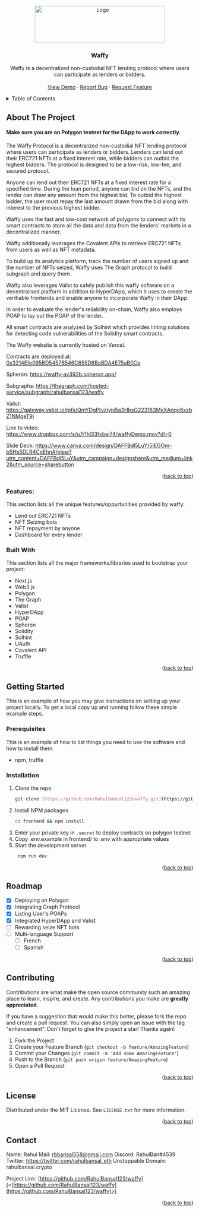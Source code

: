 <div id="top"></div>

<!-- PROJECT LOGO -->
<br />
<div align="center">
  <a href="https://github.com/RahulBansal123/PreMarket/blob/main/public/assets/images/logo.png">
    <img src="https://user-images.githubusercontent.com/64414414/176496553-4a87def8-f11e-4ba0-85bb-86765762832a.png" alt="Logo" width="350" height="100">
  </a>

  <h3 align="center">Waffy</h3>

  <p align="center">
Waffy is a decentralized non-custodial NFT lending protocol where users can participate as lenders or bidders.
    <br />
    <br />
    <a href="https://waffy.vercel.app/">View Demo</a>
    ·
    <a href="https://github.com/RahulBansal123/waffy/issues">Report Bug</a>
    ·
    <a href="https://github.com/RahulBansal123/waffy/issues">Request Feature</a>
  </p>
</div>

<!-- TABLE OF CONTENTS -->
<details>
  <summary>Table of Contents</summary>
  <ol>
    <li>
      <a href="#about-the-project">About The Project</a>
      <ul>
        <li><a href="#features">Features</a></li>
        <li><a href="#built-with">Built With</a></li>
      </ul>
    </li>
    <li>
      <a href="#getting-started">Getting Started</a>
      <ul>
        <li><a href="#prerequisites">Prerequisites</a></li>
        <li><a href="#installation">Installation</a></li>
      </ul>
    </li>
    <li><a href="#roadmap">Roadmap</a></li>
    <li><a href="#contributing">Contributing</a></li>
    <li><a href="#license">License</a></li>
    <li><a href="#contact">Contact</a></li>
  </ol>
</details>

<!-- ABOUT THE PROJECT -->

## About The Project

#### Make sure you are on Polygon testnet for the DApp to work correctly.

The Waffy Protocol is a decentralized non-custodial NFT lending protocol where users can participate as lenders or bidders. Lenders can lend out their ERC721 NFTs at a fixed interest rate, while bidders can outbid the highest bidders. The protocol is designed to be a low-risk, low-fee, and secured protocol.

Anyone can lend out their ERC721 NFTs at a fixed interest rate for a specified time. During the loan period, anyone can bid on the NFTs, and the lender can draw any amount from the highest bid. To outbid the highest bidder, the user must repay the last amount drawn from the bid along with interest to the previous highest bidder.

Waffy uses the fast and low-cost network of polygons to connect with its smart contracts to store all the data and data from the lenders' markets in a decentralized manner.

Waffy additionally leverages the Covalent APIs to retrieve ERC721 NFTs from users as well as NFT metadata.

To build up its analytics platform, track the number of users signed up and the number of NFTs seized, Waffy uses The Graph protocol to build subgraph and query them.

Waffy also leverages Valist to safely publish this waffy software on a decentralised platform in addition to HyperDApp, which it uses to create the verifiable frontends and enable anyone to incorporate Waffy in their DApp.

In order to evaluate the lender's reliability on-chain, Waffy also employs POAP to lay out the POAP of the lender.

All smart contracts are analyzed by Solhint which provides linting solutions for detecting code vulnerabilities of the Solidity smart contracts.

The Waffy website is currently hosted on Vercel.

Contracts are deployed at: [0x3214Efe095BD5457B546C655D6BaBDA4E75aB0Ce](https://mumbai.polygonscan.com/address/0x3214Efe095BD5457B546C655D6BaBDA4E75aB0Ce)<br/>

Spheron: https://waffy-ay392b.spheron.app/

Subgraphs: https://thegraph.com/hosted-service/subgraph/rahulbansal123/waffy

Valist: https://gateway.valist.io/ipfs/QmYDgPtvziyis5a3HbsG223163MxXAnqo6xzbZ1NMqeT9j

Link to video: https://www.dropbox.com/s/u7r1hl33fxbei74/waffyDemo.mov?dl=0

Slide Deck: https://www.canva.com/design/DAFFBdl5LuY/5IEGOm-bSHs5DLR4CoEhnA/view?utm_content=DAFFBdl5LuY&utm_campaign=designshare&utm_medium=link2&utm_source=sharebutton

<p align="right">(<a href="#top">back to top</a>)</p>

### Features:

This section lists all the unique features/oppurtunities provided by waffy:

- Lend out ERC721 NFTs
- NFT Seizing bots
- NFT repayment by anyone
- Dashboard for every lender

### Built With

This section lists all the major frameworks/libraries used to bootstrap your project:

- Next.js
- Web3.js
- Polygon
- The Graph
- Valist
- HyperDApp
- POAP
- Spheron
- Solidity
- Solhint
- UAuth
- Covalent API
- Truffle

<p align="right">(<a href="#top">back to top</a>)</p>

<!-- GETTING STARTED -->

## Getting Started

This is an example of how you may give instructions on setting up your project locally.
To get a local copy up and running follow these simple example steps.

### Prerequisites

This is an example of how to list things you need to use the software and how to install them.

- npm, truffle

### Installation

1. Clone the repo
   ```sh
   git clone [https://github.com/RahulBansal123/waffy.git](https://github.com/RahulBansal123/waffy)
   ```
2. Install NPM packages
   ```sh
   cd frontend && npm install
   ```
3. Enter your private key in `.secret` to deploy contracts on polygon testnet
4. Copy .env.example in frontend/ to .env with appropriate values
5. Start the development server
   ```sh
    npm run dev
   ```

<p align="right">(<a href="#top">back to top</a>)</p>

<!-- ROADMAP -->

## Roadmap

- [x] Deploying on Polygon
- [x] Integrating Graph Protocol
- [x] Listing User's POAPs
- [x] Integrated HyperDApp and Valist
- [ ] Rewarding seize NFT bots
- [ ] Multi-language Support
  - [ ] French
  - [ ] Spanish

<p align="right">(<a href="#top">back to top</a>)</p>

<!-- CONTRIBUTING -->

## Contributing

Contributions are what make the open source community such an amazing place to learn, inspire, and create. Any contributions you make are **greatly appreciated**.

If you have a suggestion that would make this better, please fork the repo and create a pull request. You can also simply open an issue with the tag "enhancement".
Don't forget to give the project a star! Thanks again!

1. Fork the Project
2. Create your Feature Branch (`git checkout -b feature/AmazingFeature`)
3. Commit your Changes (`git commit -m 'Add some AmazingFeature'`)
4. Push to the Branch (`git push origin feature/AmazingFeature`)
5. Open a Pull Request

<p align="right">(<a href="#top">back to top</a>)</p>

<!-- LICENSE -->

## License

Distributed under the MIT License. See `LICENSE.txt` for more information.

<p align="right">(<a href="#top">back to top</a>)</p>

<!-- CONTACT -->

## Contact

Name: Rahul
Mail: rbbansal558@gmail.com
Discord: RahulBan#4539
Twitter: https://twitter.com/rahulbansal_eth
Unstoppable Domain: rahulbansal.crypto

Project Link: [https://github.com/RahulBansal123/waffy](<[https://github.com/RahulBansal123/waffy](https://github.com/RahulBansal123/waffy)>)

<p align="right">(<a href="#top">back to top</a>)</p>
